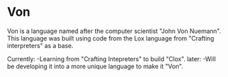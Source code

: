 # Von

Von is a language named after the computer scientist "John Von Nuemann".
This language was built using code from the Lox language from "Crafting interpreters" as a base. 

Currently:
-Learning from "Crafting Intepreters" to build "Clox". 
later:
-Will be developing it into a more unique language to make it "Von".
